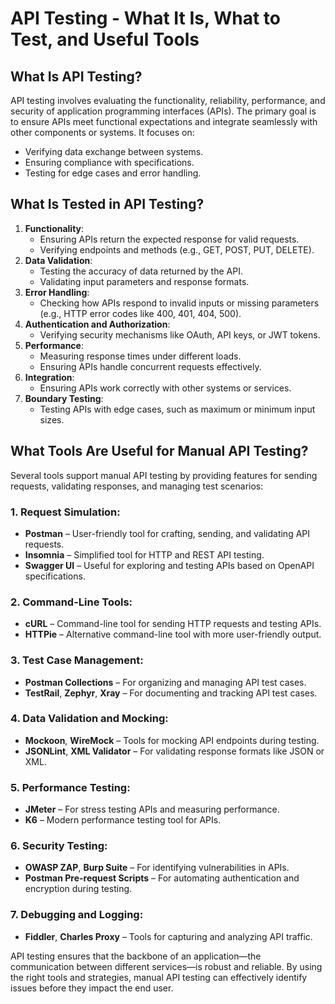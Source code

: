 # API Testing - What It Is, What to Test, and Useful Tools 
## What Is API Testing?
API testing involves evaluating the functionality, reliability, performance, and security of application programming interfaces (APIs). The primary goal is to ensure APIs meet functional expectations and integrate seamlessly with other components or systems. It focuses on:
- Verifying data exchange between systems.
- Ensuring compliance with specifications.
- Testing for edge cases and error handling.

## What Is Tested in API Testing?
1. **Functionality**:
   - Ensuring APIs return the expected response for valid requests.
   - Verifying endpoints and methods (e.g., GET, POST, PUT, DELETE).
2. **Data Validation**:
   - Testing the accuracy of data returned by the API.
   - Validating input parameters and response formats.
3. **Error Handling**:
   - Checking how APIs respond to invalid inputs or missing parameters (e.g., HTTP error codes like 400, 401, 404, 500).
4. **Authentication and Authorization**:
   - Verifying security mechanisms like OAuth, API keys, or JWT tokens.
5. **Performance**:
   - Measuring response times under different loads.
   - Ensuring APIs handle concurrent requests effectively.
6. **Integration**:
   - Ensuring APIs work correctly with other systems or services.
7. **Boundary Testing**:
   - Testing APIs with edge cases, such as maximum or minimum input sizes.

## What Tools Are Useful for Manual API Testing?
Several tools support manual API testing by providing features for sending requests, validating responses, and managing test scenarios:

### 1. **Request Simulation**:
   - **Postman** – User-friendly tool for crafting, sending, and validating API requests.
   - **Insomnia** – Simplified tool for HTTP and REST API testing.
   - **Swagger UI** – Useful for exploring and testing APIs based on OpenAPI specifications.

### 2. **Command-Line Tools**:
   - **cURL** – Command-line tool for sending HTTP requests and testing APIs.
   - **HTTPie** – Alternative command-line tool with more user-friendly output.

### 3. **Test Case Management**:
   - **Postman Collections** – For organizing and managing API test cases.
   - **TestRail**, **Zephyr**, **Xray** – For documenting and tracking API test cases.

### 4. **Data Validation and Mocking**:
   - **Mockoon**, **WireMock** – Tools for mocking API endpoints during testing.
   - **JSONLint**, **XML Validator** – For validating response formats like JSON or XML.

### 5. **Performance Testing**:
   - **JMeter** – For stress testing APIs and measuring performance.
   - **K6** – Modern performance testing tool for APIs.

### 6. **Security Testing**:
   - **OWASP ZAP**, **Burp Suite** – For identifying vulnerabilities in APIs.
   - **Postman Pre-request Scripts** – For automating authentication and encryption during testing.

### 7. **Debugging and Logging**:
   - **Fiddler**, **Charles Proxy** – Tools for capturing and analyzing API traffic.

API testing ensures that the backbone of an application—the communication between different services—is robust and reliable. By using the right tools and strategies, manual API testing can effectively identify issues before they impact the end user.
